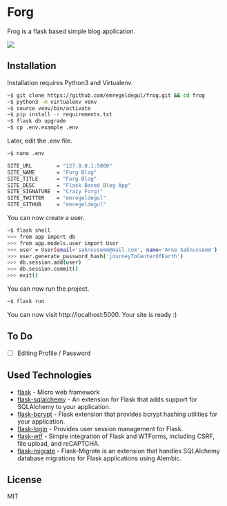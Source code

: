 # Forg

Frog is a flask based simple blog application.

<img src="https://i.imgyukle.com/2020/12/28/aalG71.png">

## Installation
Installation requires Python3 and Virtualenv.

```bash
~$ git clone https://github.com/emregeldegul/frog.git && cd frog
~$ python3 -m virtualenv venv
~$ source venv/bin/activate
~$ pip install -r requirements.txt
~$ flask db upgrade
~$ cp .env.example .env
```

Later, edit the .env file.

```bash
~$ nano .env

SITE_URL        = "127.0.0.1:5000"
SITE_NAME       = "Forg Blog"
SITE_TITLE      = "Forg Blog"
SITE_DESC       = "Flask Based Blog App"
SITE_SIGNATURE  = "Crazy Forg!"
SITE_TWITTER    = "emregeldegul"
SITE_GITHUB     = "emregeldegul"
```

You can now create a user.

```bash
~$ flask shell
>>> from app import db
>>> from app.models.user import User
>>> user = User(email='saknussemm@mail.com', name='Arne Saknussemm')
>>> user.generate_password_hash('journeyToCenterOfEarth')
>>> db.session.add(user)
>>> db.session.commit()
>>> exit()
```

You can now run the project.

```bash
~$ flask run
```
You can now visit http://localhost:5000. Your site is ready :)

## To Do

- [ ] Editing Profile / Password

## Used Technologies

* [flask] - Micro web framework
* [flask-sqlalchemy] - An extension for Flask that adds support for SQLAlchemy to your application.
* [flask-bcrypt] - Flask extension that provides bcrypt hashing utilities for your application.
* [flask-login] - Provides user session management for Flask.
* [flask-wtf] - Simple integration of Flask and WTForms, including CSRF, file upload, and reCAPTCHA.
* [flask-migrate] - Flask-Migrate is an extension that handles SQLAlchemy database migrations for Flask applications using Alembic.
## License

MIT

[flask]: <http://flask.pocoo.org>
[flask-sqlalchemy]: <https://flask-sqlalchemy.palletsprojects.com/en/2.x>
[flask-bcrypt]: <https://flask-bcrypt.readthedocs.io/en/latest>
[flask-login]: <https://flask-login.readthedocs.io/en/latest>
[flask-wtf]: <https://flask-wtf.readthedocs.io/en/stable>
[bootstrap]: <https://getbootstrap.com/>
[datatables]: <https://datatables.net/>
[flask-migrate]: <https://flask-migrate.readthedocs.io/en/latest/>
